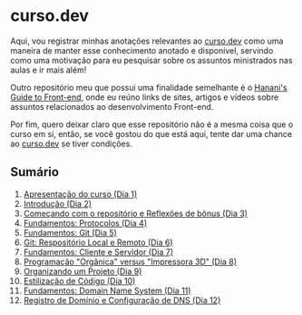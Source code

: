 # curso.dev

Aqui, vou registrar minhas anotações relevantes ao [curso.dev](https://curso.dev/) como uma maneira de manter esse conhecimento anotado e disponível, servindo como uma motivação para eu pesquisar sobre os assuntos ministrados nas aulas e ir mais além!

Outro repositório meu que possui uma finalidade semelhante é o [Hanani's Guide to Front-end](https://github.com/hananitallyson/guide-to-front-end), onde eu reúno links de sites, artigos e vídeos sobre assuntos relacionados ao desenvolvimento Front-end.

Por fim, quero deixar claro que esse repositório não é a mesma coisa que o curso em si, então, se você gostou do que está aqui, tente dar uma chance ao [curso.dev](https://curso.dev/) se tiver condições.

## Sumário

1. [Apresentação do curso (Dia 1)](/dias/dia1.md)
2. [Introdução (Dia 2)](/dias/dia2.md)
3. [Começando com o repositório e Reflexões de bônus (Dia 3)](/dias/dia3.md)
4. [Fundamentos: Protocolos (Dia 4)](/dias/dia4.md)
5. [Fundamentos: Git (Dia 5)](/dias/dia5.md)
6. [Git: Respositório Local e Remoto (Dia 6)](/dias/dia6.md)
7. [Fundamentos: Cliente e Servidor (Dia 7)](/dias/dia7.md)
8. [Programação "Orgânica" versus "Impressora 3D" (Dia 8)](/dias/dia8.md)
9. [Organizando um Projeto (Dia 9)](/dias/dia9.md)
10. [Estilização de Código (Dia 10)](/dias/dia10.md)
11. [Fundamentos: Domain Name System (Dia 11)](/dias/dia11.md)
12. [Registro de Domínio e Configuração de DNS (Dia 12)](/dias/dia12.md)
